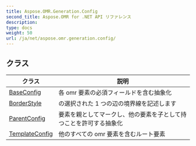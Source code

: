 ```yaml
---
title: Aspose.OMR.Generation.Config
second_title: Aspose.OMR for .NET API リファレンス
description: 
type: docs
weight: 50
url: /ja/net/aspose.omr.generation.config/
---
```



## クラス

| クラス | 説明 |
| --- | --- |
| [BaseConfig](./baseconfig/) | 各 omr 要素の必須フィールドを含む抽象化 |
| [BorderStyle](./borderstyle/) | の選択された 1 つの辺の境界線を記述します |
| [ParentConfig](./parentconfig/) | 要素を親としてマークし、他の要素を子として持つことを許可する抽象化 |
| [TemplateConfig](./templateconfig/) | 他のすべての omr 要素を含むルート要素 |


